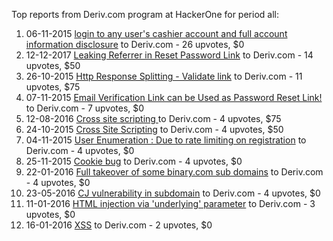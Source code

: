 Top reports from Deriv.com program at HackerOne for period all:

1. 06-11-2015 [login to any user's cashier account and full account information disclosure](https://hackerone.com/reports/98247) to Deriv.com - 26 upvotes, $0
2. 12-12-2017 [Leaking Referrer in Reset Password Link](https://hackerone.com/reports/297198) to Deriv.com - 14 upvotes, $50
3. 26-10-2015 [Http Response Splitting - Validate link](https://hackerone.com/reports/95981) to Deriv.com - 11 upvotes, $75
4. 07-11-2015 [Email Verification Link can be Used as Password Reset Link!](https://hackerone.com/reports/98469) to Deriv.com - 7 upvotes, $0
5. 12-08-2016 [Cross site scripting ](https://hackerone.com/reports/158757) to Deriv.com - 4 upvotes, $75
6. 24-10-2015 [Cross Site Scripting](https://hackerone.com/reports/95599) to Deriv.com - 4 upvotes, $50
7. 04-11-2015 [User Enumeration : Due to rate limiting on registration](https://hackerone.com/reports/97609) to Deriv.com - 4 upvotes, $0
8. 25-11-2015 [Cookie bug](https://hackerone.com/reports/101983) to Deriv.com - 4 upvotes, $0
9. 22-01-2016 [Full takeover of some binary.com sub domains](https://hackerone.com/reports/112306) to Deriv.com - 4 upvotes, $0
10. 23-05-2016 [CJ vulnerability in subdomain](https://hackerone.com/reports/140392) to Deriv.com - 4 upvotes, $0
11. 11-01-2016 [HTML injection via 'underlying' parameter](https://hackerone.com/reports/109832) to Deriv.com - 3 upvotes, $0
12. 16-01-2016 [XSS](https://hackerone.com/reports/111131) to Deriv.com - 2 upvotes, $0

